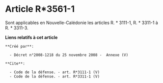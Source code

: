 # Article R*3561-1

Sont applicables en Nouvelle-Calédonie les articles R. * 3111-1, R. * 3311-1 à R. * 3311-3.

**Liens relatifs à cet article**

	**Créé par**:

	  - Décret n°2008-1218 du 25 novembre 2008 -  Annexe (V)

	**Cite**:

	  - Code de la défense. - art. R*3111-1 (V)
	  - Code de la défense. - art. R*3311-1 (V)
